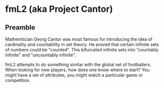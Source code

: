 # fmL2 (aka Project Cantor)

## Preamble

Mathemtician Georg Cantor was most famous for introducing the idea of cardinality and countability in set theory. He proved that certain infinite sets of numbers could be "counted". This bifurcated infinite sets into "countably infinite" and "uncountably infinite".

fmL2 attempts to do something similar with the global set of footballers. When looking for new players, how does one know where to start? You might have a set of attributes, you might watch a particular game or competition. 


